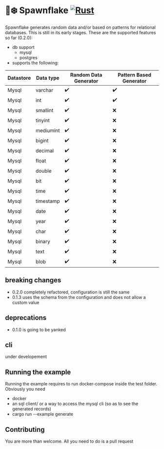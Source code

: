 # 🐙❄️ Spawnflake [![Rust](https://github.com/elasticrash/spawnflake/actions/workflows/rust.yml/badge.svg)](https://github.com/elasticrash/spawnflake/actions/workflows/rust.yml)

Spawnflake generates random data and/or based on patterns for relational databases. This is still in its early stages. These are the supported features so far (0.2.0):
* db support
    - mysql
    - postgres
* supports the following:

| Datastore      | Data type | Random Data Generator | Pattern Based Generator |
| ----------- | ----------- |----------- | ----------- |
| Mysql      | varchar       | ✔️      | ✔️       |
| Mysql   | int        | ✔️      | ✔️       |
| Mysql   | smallint        | ✔️      | ❌       |
| Mysql   | tinyint        | ✔️      | ❌       |
| Mysql   | mediumint        | ✔️      | ❌       |
| Mysql   | bigint        | ✔️      | ❌       |
| Mysql   | decimal        | ✔️      | ❌       |
| Mysql   | float        | ✔️      | ❌       |
| Mysql   | double        | ✔️      | ❌       |
| Mysql   | bit        | ✔️      | ❌       |
| Mysql   | time        | ✔️      | ❌       |
| Mysql   | timestamp        | ✔️      | ❌       |
| Mysql   | date        | ✔️      | ❌       |
| Mysql   | year        | ✔️      | ❌       |
| Mysql   | char        | ✔️      | ❌       |
| Mysql   | binary        | ✔️      | ❌       |
| Mysql   | text        | ✔️      | ❌       |
| Mysql   | blob        | ✔️      | ❌       |

## breaking changes
* 0.2.0 completely refactored, configuration is still the same
* 0.1.3 uses the schema from the configuration and does not allow a custom value

## deprecations
* 0.1.0 is going to be yanked

## cli 
under developement

## Running the example
Running the example requires to run docker-compose inside the test folder. Obviously you need
* docker
* an sql client/ or a way to access the mysql cli (so as to see the generated records)
* cargo run --example generate

## Contributing

You are more than welcome. All you need to do is a pull request
